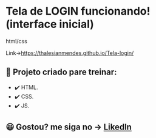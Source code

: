 # Tela de LOGIN funcionando! (interface inicial)
 html/css

Link->https://thalesianmendes.github.io/Tela-login/


## 🚀 Projeto criado pare treinar:
- ✔️ HTML.
- ✔️ CSS.
- ✔️ JS.

## 😃 Gostou? me siga no -> [Likedln](https://www.linkedin.com/in/thales-ian-carlesso-975014214/)


